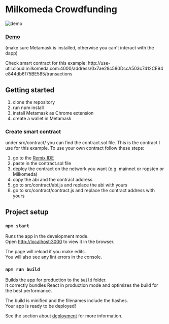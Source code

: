 # Milkomeda Crowdfunding

![demo](https://user-images.githubusercontent.com/35738310/64013051-47c49100-cb1f-11e9-8877-c09a944261b5.PNG)

<h3><a href="https://alessandrokonrad.github.io/ethereum-funding/">Demo</a></h3>
<p>(make sure Metamask is installed, otherwise you can't interact with the dapp)</p>
Check smart contract for this example:
http://use-util.cloud.milkomeda.com:4000/address/0x7ae28c580DccA503c7412CE94e844db6f75BE585/transactions

## Getting started

1. clone the repository
2. run npm install
3. install Metamask as Chrome extension
4. create a wallet in Metamask

### Create smart contract

under src/contract/ you can find the contract.sol file. This is the contract I use for this example.
To use your own contract follow these steps:

1. go to the <a href="https://remix.ethereum.org/">Remix IDE</a>
2. paste in the contract.sol file
3. deploy the contract on the network you want (e.g. mainnet or ropsten or Milkomeda)
4. copy the abi and the contract address
5. go to src/contract/abi.js and replace the abi with yours
6. go to src/contract/contract.js and replace the contract address with yours

## Project setup

### `npm start`

Runs the app in the development mode.<br>
Open [http://localhost:3000](http://localhost:3000) to view it in the browser.

The page will reload if you make edits.<br>
You will also see any lint errors in the console.

### `npm run build`

Builds the app for production to the `build` folder.<br>
It correctly bundles React in production mode and optimizes the build for the best performance.

The build is minified and the filenames include the hashes.<br>
Your app is ready to be deployed!

See the section about [deployment](https://facebook.github.io/create-react-app/docs/deployment) for more information.
